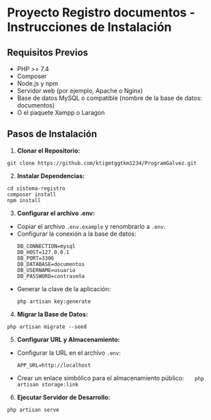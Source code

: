 # Proyecto Registro documentos - Instrucciones de Instalación

## Requisitos Previos

-   PHP >= 7.4
-   Composer
-   Node.js y npm
-   Servidor web (por ejemplo, Apache o Nginx)
-   Base de datos MySQL o compatible (nombre de la base de datos: documentos)
-   O el paquete Xampp o Laragon

## Pasos de Instalación

1. **Clonar el Repositorio:**

```
git clone https://github.com/ktigmtggtkm1234/ProgramGalvez.git
```

2. **Instalar Dependencias:**

```
cd sistema-registro
composer install
npm install
```

3. **Configurar el archivo .env:**

-   Copiar el archivo `.env.example` y renombrarlo a `.env`.
-   Configurar la conexión a la base de datos:
    ```
    DB_CONNECTION=mysql
    DB_HOST=127.0.0.1
    DB_PORT=3306
    DB_DATABASE=documentos
    DB_USERNAME=usuario
    DB_PASSWORD=contraseña
    ```
-   Generar la clave de la aplicación:
    ```
    php artisan key:generate
    ```

4. **Migrar la Base de Datos:**

```
php artisan migrate --seed
```

5. **Configurar URL y Almacenamiento:**

-   Configurar la URL en el archivo `.env`:
    ```
    APP_URL=http://localhost
    ```
-   Crear un enlace simbólico para el almacenamiento público:
    `   php artisan storage:link`

6.  **Ejecutar Servidor de Desarrollo:**

```
php artisan serve
```

